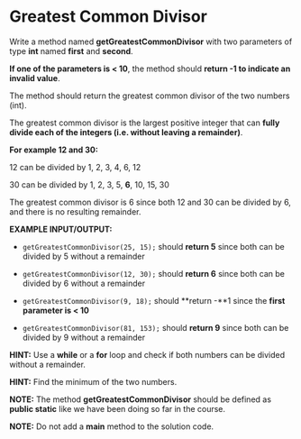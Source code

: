 # Greatest Common Divisor

Write a method named **getGreatestCommonDivisor** with two parameters of 
type **int** named **first** and **second**.

**If one of the parameters is < 10**, the method should **return -1 to indicate 
an invalid value**.

The method should return the greatest common divisor of the two numbers (int).

The greatest common divisor is the largest positive integer that can **fully 
divide each of the integers (i.e. without leaving a remainder)**.


**For example 12 and 30:**

12 can be divided by 1, 2, 3, 4, 6, 12

30 can be divided by 1, 2, 3, 5, **6**, 10, 15, 30

The greatest common divisor is 6 since both 12 and 30 can be divided by 6, and there is no resulting remainder.


**EXAMPLE INPUT/OUTPUT:**

* `getGreatestCommonDivisor(25, 15);` should **return 5** since both can be 
  divided by 5 without a remainder

* `getGreatestCommonDivisor(12, 30);` should **return 6** since both can be 
  divided by 6 without a remainder

* `getGreatestCommonDivisor(9, 18);` should **return -**1 since the **first 
  parameter is < 10**

* `getGreatestCommonDivisor(81, 153);` should **return 9** since both can be 
  divided by 9 without a remainder


**HINT:** Use a **while** or a **for** loop and check if both numbers can be 
divided 
without a remainder.

**HINT:** Find the minimum of the two numbers.


**NOTE:** The method **getGreatestCommonDivisor** should be defined as **public 
static** like we have been doing so far in the course.

**NOTE:** Do not add a **main** method to the solution code.